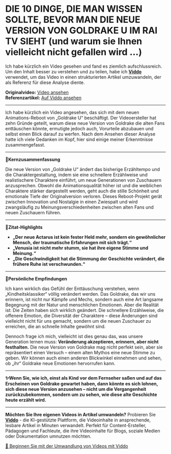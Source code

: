 # DIE 10 DINGE, DIE MAN WISSEN SOLLTE, BEVOR MAN DIE NEUE VERSION VON GOLDRAKE U IM RAI TV SIEHT (und warum sie Ihnen vielleicht nicht gefallen wird ...)

Ich habe kürzlich ein Video gesehen und fand es ziemlich aufschlussreich. Um den Inhalt besser zu verstehen und zu teilen, habe ich **[Viddo](https://viddo.pro/)** verwendet, um das Video in einen strukturierten Artikel umzuwandeln, der als Referenz für diese Analyse diente.

**Originalvideo:** [Video ansehen](https://www.youtube.com/watch?v=zYsdikm_OX8)  
**Referenzartikel:** [Auf Viddo ansehen](https://viddo.pro/zh/video-result/4775df64-85a5-4505-aef3-6fae8f8714fe)

---

Ich habe kürzlich ein Video angesehen, das sich mit dem neuen Animations-Reboot von „Goldrake U“ beschäftigt. Der Videoersteller hat zehn Gründe geteilt, warum diese neue Version von Goldrake die alten Fans enttäuschen könnte, ermutigte jedoch auch, Vorurteile abzubauen und selbst einen Blick darauf zu werfen. Nach dem Ansehen dieser Analyse hatte ich viele Gedanken im Kopf, hier sind einige meiner Erkenntnisse zusammengefasst.

---

**🌟Kernzusammenfassung**

Die neue Version von „Goldrake U“ ändert das bisherige Erzähltempo und die Charaktergestaltung, indem sie eine schnellere Erzählweise und realistischere Charaktere einführt, um neue Generationen von Zuschauern anzusprechen. Obwohl die Animationsqualität höher ist und die weiblichen Charaktere stärker dargestellt werden, geht auch die stille Schönheit und emotionale Tiefe der Originalversion verloren. Dieses Reboot-Projekt gerät zwischen Innovation und Nostalgie in einen Zwiespalt und wird zwangsläufig zu Meinungsverschiedenheiten zwischen alten Fans und neuen Zuschauern führen.

---

**💬Zitat-Highlights**

- **„Der neue Actarus ist kein fester Held mehr, sondern ein gewöhnlicher Mensch, der traumatische Erfahrungen mit sich trägt.“**
- **„Venusia ist nicht mehr stumm, sie hat ihre eigene Stimme und Meinung.“**
- **„Die Geschwindigkeit hat die Stimmung der Geschichte verändert, die frühere Ruhe ist verschwunden.“**

---

**🧠Persönliche Empfindungen**

Ich kann wirklich das Gefühl der Enttäuschung verstehen, wenn „Kindheitsklassiker“ völlig verändert werden. Das Goldrake, das wir uns erinnern, ist nicht nur Kämpfe und Mechs, sondern auch eine Art langsame Begegnung mit der Natur und menschlichen Emotionen. Aber die Realität ist: Die Zeiten haben sich wirklich geändert. Die schnellere Erzählweise, die offenere Emotion, die Diversität der Charaktere – diese Änderungen sind vielleicht nicht für uns gemacht, sondern um die neuen Zuschauer zu erreichen, die an schnelle Inhalte gewöhnt sind.

Dennoch frage ich mich, vielleicht ist dies genau das, was unsere Generation lernen muss: **Veränderung akzeptieren, erinnern, aber nicht festhalten.** Die neue Version von Goldrake mag nicht perfekt sein, aber sie repräsentiert einen Versuch – einem alten Mythos eine neue Stimme zu geben. Wir können auch einen anderen Blickwinkel einnehmen und sehen, ob „ihr“ Goldrake neue Emotionen hervorrufen kann.

---

**✨Wenn Sie, wie ich, einst als Kind vor dem Fernseher saßen und auf das Erscheinen von Goldrake gewartet haben, dann könnte es sich lohnen, sich diese neue Version anzusehen – nicht um die Vergangenheit zurückzubekommen, sondern um zu sehen, wie diese alte Geschichte heute erzählt wird.**

---

**Möchten Sie Ihre eigenen Videos in Artikel umwandeln?** Probieren Sie **[Viddo](https://viddo.pro/)** - die KI-gestützte Plattform, die Videoinhalte in ansprechende, lesbare Artikel in Minuten verwandelt. Perfekt für Content-Ersteller, Pädagogen und Fachleute, die ihre Videoinhalte für Blogs, soziale Medien oder Dokumentation umnutzen möchten.

[🚀 Beginnen Sie mit der Umwandlung von Videos mit Viddo](https://viddo.pro/)